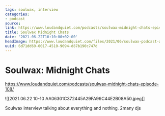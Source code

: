 ```yaml
---
tags: soulwax, interview
categories:
- podcast
source:
link: https://www.loudandquiet.com/podcasts/soulwax-midnight-chats-episode-108/
title: Soulwax Midnight Chats
date: '2021-06-22T10:10:00+02:00'
headImage: https://www.loudandquiet.com/files/2021/06/soulwax-podcast-art.jpg
uuid: 6d71dd60-0017-4510-9094-d87b190c747d
---
```


# Soulwax: Midnight Chats
https://www.loudandquiet.com/podcasts/soulwax-midnight-chats-episode-108/

![[2021.06.22 10-10 AA06301C372445A29FA99C44E2B08A50.jpeg]]

Soulwax interview talking about everything and nothing.
2many djs
